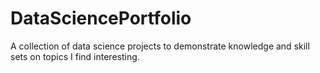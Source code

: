 # DataSciencePortfolio
A collection of data science projects to demonstrate knowledge and skill sets on topics I find interesting. 
